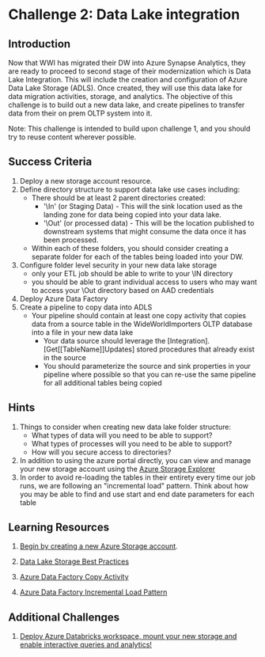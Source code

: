 # 	Challenge 2: Data Lake integration

## Introduction

Now that WWI has migrated their DW into Azure Synapse Analytics, they are ready to proceed to second stage of their modernization which is Data Lake Integration.  This will include the creation and configuration of Azure Data Lake Storage (ADLS).  Once created, they will use this data lake for data migration activities, storage, and analytics. The objective of this challenge is to build out a new data lake, and create pipelines to transfer data from their on prem OLTP system into it.

Note: This challenge is intended to build upon challenge 1, and you should try to reuse content wherever possible.

## Success Criteria

1. Deploy a new storage account resource.
2. Define directory structure to support data lake use cases including:
    - There should be at least 2 parent directories created: 
        - '\In' (or Staging Data) - This will the sink location used as the landing zone for data being copied into your data lake.
        - '\Out' (or processed data) - This will be the location published to downstream systems that might consume the data once it has been processed.
    - Within each of these folders, you should consider creating a separate folder for each of the tables being loaded into your DW.
3. Configure folder level security in your new data lake storage 
    - only your ETL job should be able to write to your \IN directory
    - you should be able to grant individual access to users who may want to access your \Out directory based on AAD credentials
4. Deploy Azure Data Factory 
5. Create a pipeline to copy data into ADLS
    - Your pipeline should contain at least one copy activity that copies data from a source table in the WideWorldImporters OLTP database into a file in your new data lake
        - Your data source should leverage the [Integration].[Get[[TableName]]Updates] stored procedures that already exist in the source
        - You should parameterize the source and sink properties in your pipeline where possible so that you can re-use the same pipeline for all additional tables being copied

## Hints

1. Things to consider when creating new data lake folder structure:
    - What types of data will you need to be able to support?
    - What types of processes will you need to be able to support?
    - How will you secure access to directories?
2. In addition to using the azure portal directly, you can view and manage your new storage account using the [Azure Storage Explorer](https://azure.microsoft.com/en-us/features/storage-explorer/) 
3. In order to avoid re-loading the tables in their entirety every time our job runs, we are following an "incremental load" pattern.  Think about how you may be able to find and use start and end date parameters for each table


## Learning Resources

1. [Begin by creating a new Azure Storage account](https://docs.microsoft.com/en-us/azure/storage/common/storage-account-create?toc=%2Fazure%2Fstorage%2Fblobs%2Ftoc.json&tabs=azure-portal).

2. [Data Lake Storage Best Practices](https://docs.microsoft.com/en-us/azure/storage/blobs/data-lake-storage-best-practices)

3. [Azure Data Factory Copy Activity](https://docs.microsoft.com/en-us/azure/data-factory/copy-activity-overview)

4. [Azure Data Factory Incremental Load Pattern](https://docs.microsoft.com/en-us/azure/data-factory/tutorial-incremental-copy-overview)

## Additional Challenges

1. [Deploy Azure Databricks workspace, mount your new storage and enable interactive queries and analytics!](https://docs.microsoft.com/en-us/azure/azure-databricks/databricks-extract-load-sql-data-warehouse?toc=/azure/databricks/toc.json&bc=/azure/databricks/breadcrumb/toc.json)



